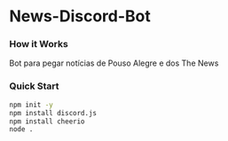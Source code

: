 # News-Discord-Bot
### How it Works
Bot para pegar notícias de Pouso Alegre e dos The News

### Quick Start

```bash
npm init -y
npm install discord.js
npm install cheerio
node .
```
